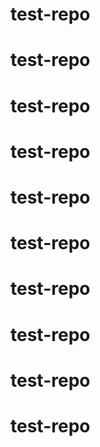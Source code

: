 # test-repo
# test-repo
# test-repo
# test-repo
# test-repo
# test-repo
# test-repo
# test-repo
# test-repo
# test-repo
